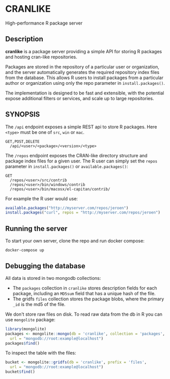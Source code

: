 # CRANLIKE

High-performance R package server

## Description

**cranlike** is a package server providing a simple API for storing
R packages and hosting cran-like repositories. 

Packages are stored in the repository of a particular user or 
organization, and the server automatically generates the required 
repository index files from the database.
This allows R users to install packages from a particular author or 
organization using only the repo parameter in `install.packages()`.

The implementation is designed to be fast and extensible, with the
potential expose additional filters or services, and scale up to
large repositories.

## SYNOPSIS

The `/api` endpoint exposes a simple REST api to store R packages. Here `<type>` must be one of `src`, `win` or `mac`.

```
GET,POST,DELETE
  /api/<user>/<package>/<version>/<type>
```

The `/repos` endpoint exposes the CRAN-like directory structure and package index files for a given user. The R user can simply set the `repos` parameter in `install.packages()` or `available.packages()`:


```
GET
  /repos/<user>/src/contrib
  /repos/<user>/bin/windows/contrib
  /repos/<user>/bin/macosx/el-capitan/contrib/
```

For example the R user would use:

```r
available.packages("http://myserver.com/repos/jeroen")
install.packages("curl", repos = "http://myserver.com/repos/jeroen")
```

## Running the server

To start your own server, clone the repo and run docker compose:

```
docker-compose up
```

## Debugging the database

All data is stored in two mongodb collections:

 - The `packages` collection in `cranlike` stores description fields for each package, including an `MD5sum` field that has a unique hash of the file.
 - The gridfs `files` collection stores the package blobs, where the primary `_id` is the md5 of the file. 

We don't store raw files on disk. To read raw data from the db in R you can use `mongolite` package:

```r
library(mongolite)
packages <- mongolite::mongo(db = 'cranlike', collection = 'packages',
  url = "mongodb://root:example@localhost")
packages$find()
```

To inspect the table with the files:

```r
bucket <- mongolite::gridfs(db = 'cranlike', prefix = 'files',
  url = "mongodb://root:example@localhost")
bucket$find()
```
